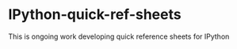 IPython-quick-ref-sheets
========================

This is ongoing work developing quick reference sheets for IPython
